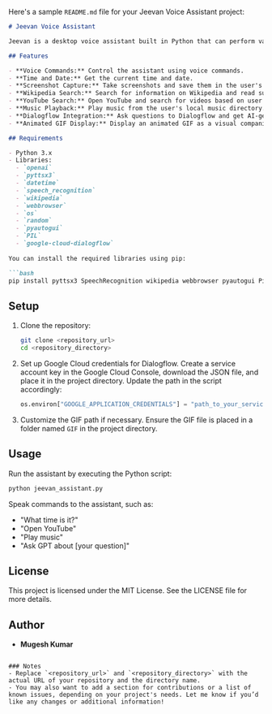 Here's a sample `README.md` file for your Jeevan Voice Assistant project:

```markdown
# Jeevan Voice Assistant

Jeevan is a desktop voice assistant built in Python that can perform various tasks through voice commands. It utilizes several libraries, including speech recognition, text-to-speech, and Dialogflow for conversational AI.

## Features

- **Voice Commands:** Control the assistant using voice commands.
- **Time and Date:** Get the current time and date.
- **Screenshot Capture:** Take screenshots and save them in the user's Pictures folder.
- **Wikipedia Search:** Search for information on Wikipedia and read summaries aloud.
- **YouTube Search:** Open YouTube and search for videos based on user queries.
- **Music Playback:** Play music from the user's local music directory.
- **Dialogflow Integration:** Ask questions to Dialogflow and get AI-generated responses.
- **Animated GIF Display:** Display an animated GIF as a visual companion to the assistant.

## Requirements

- Python 3.x
- Libraries:
  - `openai`
  - `pyttsx3`
  - `datetime`
  - `speech_recognition`
  - `wikipedia`
  - `webbrowser`
  - `os`
  - `random`
  - `pyautogui`
  - `PIL`
  - `google-cloud-dialogflow`
  
You can install the required libraries using pip:

```bash
pip install pyttsx3 SpeechRecognition wikipedia webbrowser pyautogui Pillow google-cloud-dialogflow
```

## Setup

1. Clone the repository:

   ```bash
   git clone <repository_url>
   cd <repository_directory>
   ```

2. Set up Google Cloud credentials for Dialogflow. Create a service account key in the Google Cloud Console, download the JSON file, and place it in the project directory. Update the path in the script accordingly:

   ```python
   os.environ["GOOGLE_APPLICATION_CREDENTIALS"] = "path_to_your_service_account_file.json"
   ```

3. Customize the GIF path if necessary. Ensure the GIF file is placed in a folder named `GIF` in the project directory.

## Usage

Run the assistant by executing the Python script:

```bash
python jeevan_assistant.py
```

Speak commands to the assistant, such as:

- "What time is it?"
- "Open YouTube"
- "Play music"
- "Ask GPT about [your question]"

## License

This project is licensed under the MIT License. See the LICENSE file for more details.

## Author

- **Mugesh Kumar**
```

### Notes
- Replace `<repository_url>` and `<repository_directory>` with the actual URL of your repository and the directory name.
- You may also want to add a section for contributions or a list of known issues, depending on your project's needs. Let me know if you’d like any changes or additional information!
